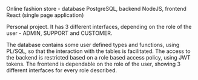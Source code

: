 Online fashion store - database PostgreSQL, backend NodeJS, frontend React (single page application)

Personal project. It has 3 different interfaces, depending on the role of the user - ADMIN, SUPPORT and CUSTOMER.

The database contains some user defined types and functions, using PL/SQL, so that the interaction with the tables is facilitated.
The access to the backend is restricted based on a role based access policy, using JWT tokens.
The frontend is dependable on the role of the user, showing 3 different interfaces for every role described.
